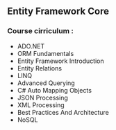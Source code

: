 ## Entity Framework Core

### Course cirriculum :

- ADO.NET
- ORM Fundamentals
- Entity Framework Introduction
- Entity Relations
- LINQ
- Advanced Querying
- C# Auto Mapping Objects
- JSON Processing
- XML Processing
- Best Practices And Architecture
- NoSQL
